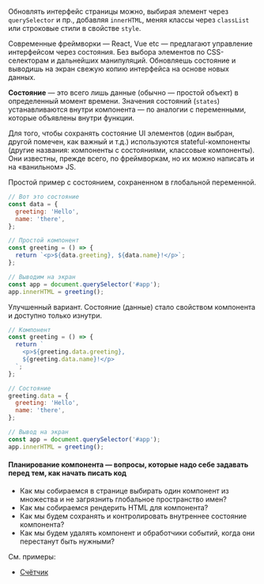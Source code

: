 Обновлять интерфейс страницы можно, выбирая элемент через `querySelector` и пр., добавляя `innerHTML`, меняя классы через `classList` или строковые стили в свойстве `style`.

Современные фреймворки — React, Vue etc — предлагают управление интерфейсом через состояния. Без выбора элементов по CSS-селекторам и дальнейших манипуляций. Обновляешь состояние и выводишь на экран свежую копию интерфейса на основе новых данных.

**Состояние** — это всего лишь данные (обычно — простой объект) в определенный момент времени. Значения состояний (`states`) устанавливаются внутри компонента — по аналогии с переменными, которые объявлены внутри функции.

Для того, чтобы сохранять состояние UI элементов (один выбран, другой помечен, как важный и т.д.) используются stateful-компоненты (другие названия: компоненты с состояниями, классовые компоненты). Они известны, прежде всего, по фреймворкам, но их можно написать и на «ванильном» JS.

Простой пример с состоянием, сохраненном в глобальной переменной.

```js
// Вот это состояние
const data = {
  greeting: 'Hello',
  name: 'there',
};

// Простой компонент
const greeting = () => {
  return `<p>${data.greeting}, ${data.name}!</p>`;
};

// Выводим на экран
const app = document.querySelector('#app');
app.innerHTML = greeting();
```

Улучшенный вариант. Состояние (данные) стало свойством компонента и доступно только изнутри.

```js
// Компонент
const greeting = () => {
  return `
    <p>${greeting.data.greeting},
    ${greeting.data.name}!</p>
  `;
};

// Состояние
greeting.data = {
  greeting: 'Hello',
  name: 'there',
};

// Вывод на экран
const app = document.querySelector('#app');
app.innerHTML = greeting();
```

#### Планирование компонента — вопросы, которые надо себе задавать перед тем, как начать писать код

- Как мы собираемся в странице выбирать один компонент из множества и не загрязнить глобальное пространство имен?
- Как мы собираемся рендерить HTML для компонента?
- Как мы будем сохранять и контролировать внутреннее состояние компонента?
- Как мы будем удалять компонент и обработчики событий, когда они перестанут быть нужными?

См. примеры:

- [Счётчик](/js/how-to.html#topic-stateful-counter)
